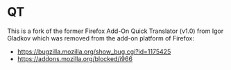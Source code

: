 QT
==


This is a fork of the former Firefox Add-On Quick Translator (v1.0) from Igor Gladkov which was removed from the add-on platform of Firefox:

- https://bugzilla.mozilla.org/show_bug.cgi?id=1175425
- https://addons.mozilla.org/blocked/i966
